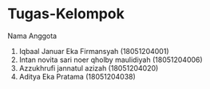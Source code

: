 # Tugas-Kelompok
Nama Anggota
1. Iqbaal Januar Eka Firmansyah (18051204001)
2. Intan novita sari noer qholby maulidiyah (18051204006)
3. Azzukhrufi jannatul azizah (18051204020)
4. Aditya Eka Pratama (18051204038)
